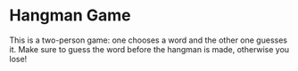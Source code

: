 # Hangman Game

This is a two-person game: one chooses a word and the other one guesses it. Make sure to guess the word before the hangman is made, otherwise you lose! 
